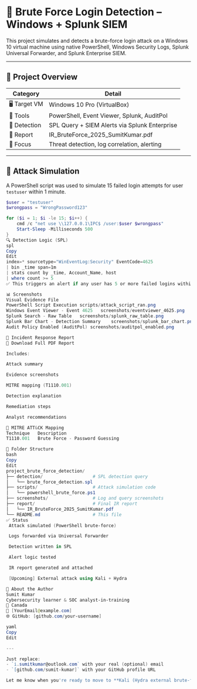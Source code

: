 # 🔐 Brute Force Login Detection – Windows + Splunk SIEM

This project simulates and detects a brute-force login attack on a Windows 10 virtual machine using native PowerShell, Windows Security Logs, Splunk Universal Forwarder, and Splunk Enterprise SIEM.

---

## 📂 Project Overview

| Category     | Detail                                       |
|--------------|----------------------------------------------|
| 🖥️ Target VM | Windows 10 Pro (VirtualBox)                  |
| 🔧 Tools     | PowerShell, Event Viewer, Splunk, AuditPol   |
| 📡 Detection | SPL Query + SIEM Alerts via Splunk Enterprise |
| 📁 Report    | IR_BruteForce_2025_SumitKumar.pdf             |
| 🧠 Focus     | Threat detection, log correlation, alerting  |

---

## 🎯 Attack Simulation

A PowerShell script was used to simulate 15 failed login attempts for user `testuser` within 1 minute.

```powershell
$user = "testuser"
$wrongpass = "WrongPassword123"

for ($i = 1; $i -le 15; $i++) {
    cmd /c "net use \\127.0.0.1\IPC$ /user:$user $wrongpass"
    Start-Sleep -Milliseconds 500
}
🔍 Detection Logic (SPL)
spl
Copy
Edit
index=* sourcetype="WinEventLog:Security" EventCode=4625
| bin _time span=1m
| stats count by _time, Account_Name, host
| where count >= 5
✅ This triggers an alert if any user has 5 or more failed logins within a 1-minute window.

📊 Screenshots
Visual Evidence	File
PowerShell Script Execution	scripts/attack_script_ran.png
Windows Event Viewer - Event 4625	screenshots/eventviewer_4625.png
Splunk Search - Raw Table	screenshots/splunk_raw_table.png
Splunk Bar Chart - Detection Summary	screenshots/splunk_bar_chart.png
Audit Policy Enabled (AuditPol)	screenshots/auditpol_enabled.png

📄 Incident Response Report
🧾 Download Full PDF Report

Includes:

Attack summary

Evidence screenshots

MITRE mapping (T1110.001)

Detection explanation

Remediation steps

Analyst recommendations

🔐 MITRE ATT&CK Mapping
Technique	Description
T1110.001	Brute Force - Password Guessing

📁 Folder Structure
bash
Copy
Edit
project_brute_force_detection/
├── detection/                   # SPL detection query
│   └── brute_force_detection.spl
├── scripts/                     # Attack simulation code
│   └── powershell_brute_force.ps1
├── screenshots/                 # Log and query screenshots
├── report/                      # Final IR report
│   └── IR_BruteForce_2025_SumitKumar.pdf
└── README.md                    # This file
✅ Status
 Attack simulated (PowerShell brute-force)

 Logs forwarded via Universal Forwarder

 Detection written in SPL

 Alert logic tested

 IR report generated and attached

 [Upcoming] External attack using Kali + Hydra

💼 About the Author
Sumit Kumar
Cybersecurity learner & SOC analyst-in-training
📍 Canada
📧 [YourEmail@example.com]
🌐 GitHub: [github.com/your-username]

yaml
Copy
Edit

---

Just replace:
- `i.sumitkumar@outlook.com` with your real (optional) email  
- `[github.com/sumit-kumar]` with your GitHub profile URL

Let me know when you're ready to move to **Kali (Hydra external brute-force)**.
